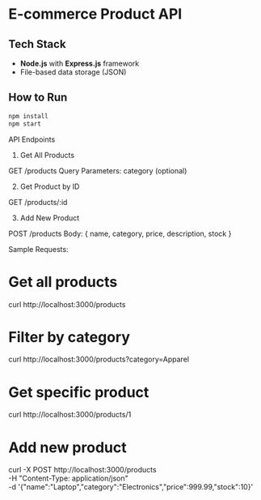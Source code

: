 # E-commerce Product API

## Tech Stack
- **Node.js** with **Express.js** framework
- File-based data storage (JSON)

## How to Run
```bash
npm install
npm start
```

API Endpoints
1. Get All Products

GET /products
Query Parameters: category (optional)

2. Get Product by ID

GET /products/:id

3. Add New Product

POST /products
Body: { name, category, price, description, stock }

Sample Requests:

# Get all products
curl http://localhost:3000/products

# Filter by category
curl http://localhost:3000/products?category=Apparel

# Get specific product
curl http://localhost:3000/products/1

# Add new product
curl -X POST http://localhost:3000/products \
  -H "Content-Type: application/json" \
  -d '{"name":"Laptop","category":"Electronics","price":999.99,"stock":10}'

